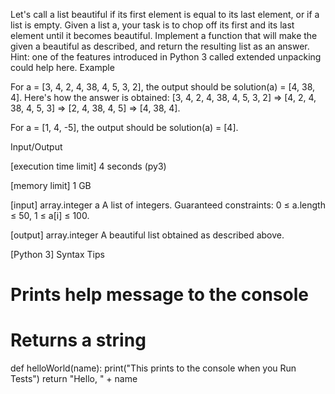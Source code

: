 Let's call a list beautiful if its first element is equal to its last element, or if a list is empty. Given a list a, your task is to chop off its first and its last element until it becomes beautiful. Implement a function that will make the given a beautiful as described, and return the resulting list as an answer.
Hint: one of the features introduced in Python 3 called extended unpacking could help here.
Example


For a = [3, 4, 2, 4, 38, 4, 5, 3, 2], the output should be
solution(a) = [4, 38, 4].
Here's how the answer is obtained:
[3, 4, 2, 4, 38, 4, 5, 3, 2] => [4, 2, 4, 38, 4, 5, 3] => [2, 4, 38, 4, 5] => [4, 38, 4].


For a = [1, 4, -5], the output should be
solution(a) = [4].


Input/Output


[execution time limit] 4 seconds (py3)


[memory limit] 1 GB


[input] array.integer a
A list of integers.
Guaranteed constraints:
0 ≤ a.length ≤ 50,
1 ≤ a[i] ≤ 100.


[output] array.integer
A beautiful list obtained as described above.


[Python 3] Syntax Tips
# Prints help message to the console
# Returns a string
def helloWorld(name):
    print("This prints to the console when you Run Tests")
    return "Hello, " + name



